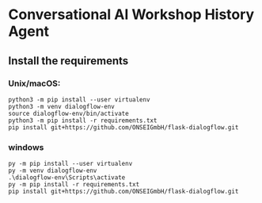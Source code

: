 # Conversational AI Workshop History Agent

## Install the requirements
### Unix/macOS:
```commandline
python3 -m pip install --user virtualenv
python3 -m venv dialogflow-env
source dialogflow-env/bin/activate
python3 -m pip install -r requirements.txt
pip install git+https://github.com/ONSEIGmbH/flask-dialogflow.git
```


### windows
```commandline
py -m pip install --user virtualenv
py -m venv dialogflow-env
.\dialogflow-env\Scripts\activate
py -m pip install -r requirements.txt
pip install git+https://github.com/ONSEIGmbH/flask-dialogflow.git
```








